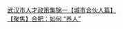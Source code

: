   
[武汉市人才政策集锦一【城市合伙人篇】](http://www.dianyue.me/archives/860/sozkq2um174bclr5/)  
[【聚焦】合肥：如何 “养人”](http://www.dianyue.me/archives/200/t5hgwqzl5adt4aec/)